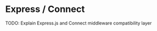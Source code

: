 # Express / Connect

<warning>
TODO: Explain Express.js and Connect middleware compatibility layer
</warning>